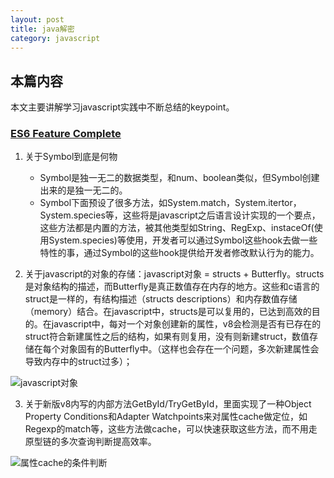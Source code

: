 ```yaml
---
layout: post
title: java解密
category: javascript
---
```


## 本篇内容
本文主要讲解学习javascript实践中不断总结的keypoint。

<!-- more -->

### [ES6 Feature Complete](https://webkit.org/blog/6756/es6-feature-complete/)
1. 关于Symbol到底是何物
	- Symbol是独一无二的数据类型，和num、boolean类似，但Symbol创建出来的是独一无二的。
	- Symbol下面预设了很多方法，如System.match，System.itertor，System.species等，这些将是javascript之后语言设计实现的一个要点，这些方法都是内置的方法，被其他类型如String、RegExp、instaceOf(使用System.species)等使用，开发者可以通过Symbol这些hook去做一些特性的事，通过Symbol的这些hook提供给开发者修改默认行为的能力。

2. 关于javascript的对象的存储：javascript对象 = structs + Butterfly。structs是对象结构的描述，而Butterfly是真正数值存在内存的地方。这些和c语言的struct是一样的，有结构描述（structs descriptions）和内存数值存储（memory）结合。在javascript中，structs是可以复用的，已达到高效的目的。在javascript中，每对一个对象创建新的属性，v8会检测是否有已存在的struct符合新建属性之后的结构，如果有则复用，没有则新建struct，数值存储在每个对象固有的Butterfly中。（这样也会存在一个问题，多次新建属性会导致内存中的struct过多）；

![javascript对象](https://webkit.org/wp-content/uploads/Figure-6.png)

3. 关于新版v8内写的内部方法GetById/TryGetById，里面实现了一种Object Property Conditions和Adapter Watchpoints来对属性cache做定位，如Regexp的match等，这些方法做cache，可以快速获取这些方法，而不用走原型链的多次查询判断提高效率。

![属性cache的条件判断](https://webkit.org/wp-content/uploads/Figure-7-2.png)
